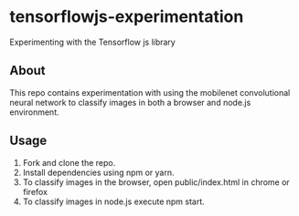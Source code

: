 # tensorflowjs-experimentation
Experimenting with the Tensorflow js library

## About

This repo contains experimentation with using the mobilenet convolutional neural network
to classify images in both a browser and node.js environment.

## Usage

1. Fork and clone the repo.
2. Install dependencies using npm or yarn.
3. To classify images in the browser, open public/index.html in chrome or firefox
4. To classify images in node.js execute npm start.
